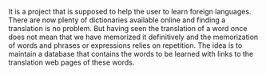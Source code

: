 It is a project that is supposed to help the user to learn foreign languages. There are now plenty of dictionaries available online and finding a translation is no problem. But having seen the translation of a word once does not mean that we have memorized it definitively and the memorization of words and phrases or expressions relies on repetition. The idea is to maintain a database that contains the words to be learned with links to the translation web pages of these words.
